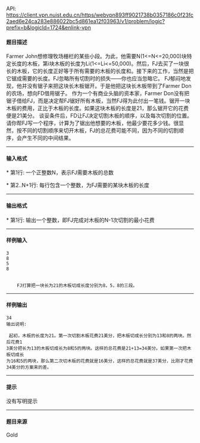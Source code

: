 API: https://client.vpn.nuist.edu.cn/https/webvpn893ff9021738b0357186c0f23fc2aed6e24ca283e886022bc5d861ea12f03963/v1/problem/logic?prefix=b&logicId=1724&enlink-vpn

#### 题目描述

Farmer John想修理牧场栅栏的某些小段。为此，他需要N(1<=N<=20,000)块特定长度的木板，第i块木板的长度为Li(1<=Li<=50,000)。然后，FJ去买了一块很长的木板，它的长度正好等于所有需要的木板的长度和。接下来的工作，当然是把它锯成需要的长度。FJ忽略所有切割时的损失——你也应当忽略它。 FJ郁闷地发现，他并没有锯子来把这块长木板锯开。于是他把这块长木板带到了Farmer Don的农场，想向FD借用锯子。 作为一个有商业头脑的资本家，Farmer Don没有把锯子借给FJ，而是决定帮FJ锯好所有木板，当然FJ得为此付出一笔钱。锯开一块木板的费用，正比于木板的长度。如果这块木板的长度是21，那么锯开它的花费便是21美分。 谈妥条件后，FD让FJ决定切割木板的顺序，以及每次切割的位置。请你帮FJ写一个程序，计算为了锯出他想要的木板，他最少要花多少钱。很显然，按不同的切割顺序来切开木板，FJ的总花费可能不同，因为不同的切割顺序，会产生不同的中间结果。

---

#### 输入格式

\* 第1行: 一个正整数N，表示FJ需要木板的总数

\* 第2..N+1行: 每行包含一个整数，为FJ需要的某块木板的长度

---

#### 输出格式

\* 第1行: 输出一个整数，即FJ完成对木板的N-1次切割的最小花费

---

#### 样例输入
```
3
8
5
8


    FJ打算把一块长为21的木板切成长度分别为8，5，8的三段。

```

---

#### 样例输出
```
34
输出说明:

 起初，木板的长度为21。第一次切割木板花费21美分，把木板切成长分别为13和8的两块。然后花费1
3美分把长为13的木板切成长为8和5的两块。这样的总花费是21+13=34美分。如果第一次把木板切成长
为16和5的两块，那么第二次切木板的花费就是16美分，这样的总花费就是37美分，比刚才花费34美分的方案来的差。
```

---

#### 提示

没有写明提示

---

#### 题目来源

Gold